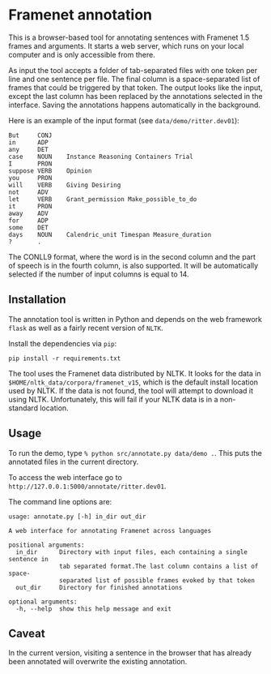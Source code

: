 # Framenet annotation

This is a browser-based tool for annotating sentences with Framenet 1.5 frames and arguments.
It starts a web server, which runs on your local computer and is only accessible from there.

As input the tool accepts a folder of tab-separated files with one token per line and one sentence per file.
 The final column is a space-separated list of frames that could be triggered by that token.
 The output looks like the input, except the last column has been replaced by the annotations selected in the interface.
 Saving the annotations happens automatically in the background.

Here is an example of the input format (see `data/demo/ritter.dev01`):

```
But     CONJ
in      ADP
any     DET
case    NOUN    Instance Reasoning Containers Trial
I       PRON
suppose VERB    Opinion
you     PRON
will    VERB    Giving Desiring
not     ADV
let     VERB    Grant_permission Make_possible_to_do
it      PRON
away    ADV
for     ADP
some    DET
days    NOUN    Calendric_unit Timespan Measure_duration
?       .
```

The CONLL9 format, where the word is in the second column and the part of speech is in the fourth column, is also supported.
It will be automatically selected if the number of input columns is equal to 14.


## Installation

The annotation tool is written in Python and depends on the web framework `flask` as well as a fairly recent version of `NLTK`.

Install the dependencies via `pip`:

```
pip install -r requirements.txt
```

The tool uses the Framenet data distributed by NLTK. It looks for the data in `$HOME/nltk_data/corpora/framenet_v15`,
which is the default install location used by NLTK. If the data is not found, the tool will attempt to download it using NLTK.
Unfortunately, this will fail if your NLTK data is in a non-standard location.

## Usage

To run the demo, type `% python src/annotate.py data/demo .`. This puts the annotated files in the current directory.

To access the web interface go to `http://127.0.0.1:5000/annotate/ritter.dev01`.

The command line options are:


```
usage: annotate.py [-h] in_dir out_dir

A web interface for annotating Framenet across languages

positional arguments:
  in_dir      Directory with input files, each containing a single sentence in
              tab separated format.The last column contains a list of space-
              separated list of possible frames evoked by that token
  out_dir     Directory for finished annotations

optional arguments:
  -h, --help  show this help message and exit
```


## Caveat

In the current version, visiting a sentence in the browser that has already been annotated will overwrite the existing annotation.